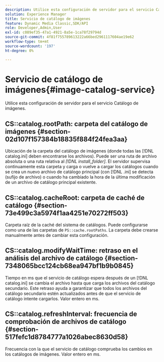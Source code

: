 ```yaml
---
description: Utilice esta configuración de servidor para el servicio Catálogo de imágenes.
solution: Experience Manager
title: Servicio de catálogo de imágenes
feature: Dynamic Media Classic,SDK/API
role: Developer,Admin,User
exl-id: c089ef35-47a1-4921-8a5e-1ca78f29794d
source-git-commit: 4f81f755789613222a66bed2961117604ae19e62
workflow-type: tm+mt
source-wordcount: '197'
ht-degree: 0%

---
```


# Servicio de catálogo de imágenes{#image-catalog-service}

Utilice esta configuración de servidor para el servicio Catálogo de imágenes.

## CS::catalog.rootPath: carpeta del catálogo de imágenes {#section-02d107f157384b18835f884f24fea3aa}

Ubicación de la carpeta del catálogo de imágenes (donde todas las [!DNL catalog.ini] deben encontrarse los archivos). Puede ser una ruta de archivo absoluta o una ruta relativa al *[!DNL install_folder]*. El servidor supervisa continuamente esta carpeta y carga o vuelve a cargar los catálogos cuando se crea un nuevo archivo de catálogo principal (con [!DNL .ini] se detecta (sufijo de archivo) o cuando ha cambiado la hora de la última modificación de un archivo de catálogo principal existente.

## CS::catalog.cacheRoot: carpeta de caché de catálogo {#section-73e499c3a5974f1aa4251e70272ff503}

Carpeta raíz de la caché del sistema de catálogos. Puede configurarse como una de las carpetas de `PS::cache.rootPaths`. La carpeta debe crearse manualmente antes de cambiar esta configuración.

## CS::catalog.modifyWaitTime: retraso en el análisis del archivo de catálogo {#section-7348065bcc124cb68ea947bf1b9b0845}

Tiempo en ms que el servicio de catálogo espera después de un [!DNL catalog.ini] se cambia el archivo hasta que carga los archivos del catálogo secundario. Este retraso ayuda a garantizar que todos los archivos del catálogo secundario estén actualizados antes de que el servicio de catálogo intente cargarlos. Valor entero en ms.

## CS::catalog.refreshInterval: frecuencia de comprobación de archivos de catálogo {#section-517fefc1d8784777a1026abec8630d58}

Frecuencia con la que el servicio de catálogo comprueba los cambios en los catálogos de imágenes. Valor entero en ms.
